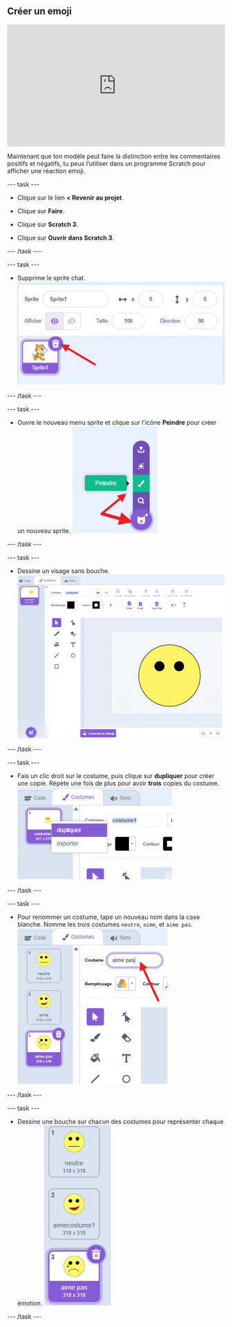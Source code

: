 ## Créer un emoji

<html>
  <div style="position: relative; overflow: hidden; padding-top: 56.25%;">
    <iframe style="position: absolute; top: 0; left: 0; right: 0; width: 100%; height: 100%; border: none;" src="https://www.youtube.com/embed/RIz7WHhlBnQ?rel=0&cc_load_policy=1" allowfullscreen allow="accelerometer; autoplay; clipboard-write; encrypted-media; gyroscope; picture-in-picture; web-share"></iframe>
  </div>
</html>

Maintenant que ton modèle peut faire la distinction entre les commentaires positifs et négatifs, tu peux l’utiliser dans un programme Scratch pour afficher une réaction emoji.

--- task ---

+ Clique sur le lien **< Revenir au projet**.

+ Clique sur **Faire**.

+ Clique sur **Scratch 3**.

+ Clique sur **Ouvrir dans Scratch 3**.

--- /task ---

--- task ---

+ Supprime le sprite chat.![Suppression du sprite par défaut](images/delete-cat.png)

--- /task ---

--- task ---

+ Ouvre le nouveau menu sprite et clique sur l'icône **Peindre** pour créer un nouveau sprite.
![Ouvre le nouveau menu sprite et sélectionne Peindre](images/click-paint.png)

--- /task ---

--- task ---

+ Dessine un visage sans bouche. ![Dessine un visage sans bouche](images/draw-face.png)

--- /task ---

--- task ---

+ Fais un clic droit sur le costume, puis clique sur **dupliquer** pour créer une copie. Répète une fois de plus pour avoir **trois** copies du costume.
![Fais un clic droit sur le costume du visage que tu viens de dessiner et clique sur Dupliquer](images/duplicate-costume.png)

--- /task ---

--- task ---

+ Pour renommer un costume, tape un nouveau nom dans la case blanche. Nomme les trois costumes `neutre`, `aime`, et `aime pas`.
![Avec un costume sélectionné, tape le nom du costume dans la case blanche](images/costume-name.png)

--- /task ---

--- task ---

+ Dessine une bouche sur chacun des costumes pour représenter chaque émotion.
![Dessine une bouche sur chaque costume pour représenter une émotion](images/draw-mouths.png)

--- /task ---

